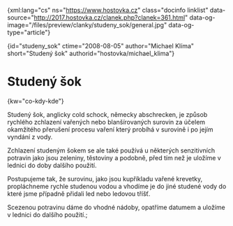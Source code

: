 
{xml:lang="cs" ns="https://www.hostovka.cz" class="docinfo linklist" data-source="http://2017.hostovka.cz/clanek.php?clanek=361.html" data-og-image="/files/preview/clanky/studeny_sok/general.jpg" data-og-type="article"}

{id="studeny\_sok" ctime="2008-08-05" author="Michael Klíma" short="Studený šok" authorid="hostovka/michael\_klima"}

# Studený šok

<!-- generated attribute kw by user_udpatekw.sh on 2019-03-11, do not edit -->

{kw="co-kdy-kde"}

Studený šok, anglicky cold schock, německy abschrecken, je způsob rychlého zchlazení vařených nebo blanšírovaných surovin za účelem okamžitého přerušení procesu vaření který probíhá v surovině i po jejím vyndání z vody.

Zchlazení studeným šokem se ale také používá u některých senzitivních potravin jako jsou zeleniny, těstoviny a podobně, před tím než je uložíme v lednici do doby dalšího použití.

Postupujeme tak, že surovinu, jako jsou kupříkladu vařené krevetky, propláchneme rychle studenou vodou a vhodíme je do jiné studené vody do které jsme případně přidali led nebo ledovou tříšť.

Scezenou potravinu dáme do vhodné nádoby, opatříme datumem a uložíme v lednici do dalšího použití.;

